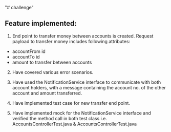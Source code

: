 "# challenge" 

## Feature implemented:

1. End point to transfer money between accounts is created. Request payload to transfer money includes following attributes:
* accountFrom id
* accountTo id
* amount to transfer between accounts

2. Have covered various error scenarios.

3. Have used the NotificationService interface to communicate with both account holders, with a message containing the account no. of the other account and amount transferred.

4. Have implemented test case for new transfer end point.

5. Have implemented mock for the NotificationService interface and verified the method call in both test class i.e. AccountsControllerTest.java & AccountsControllerTest.java
 
